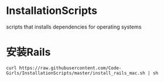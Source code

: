 # InstallationScripts
scripts that installs dependencies for operating systems

# 安装Rails

    curl https://raw.githubusercontent.com/Code-Girls/InstallationScripts/master/install_rails_mac.sh | sh
